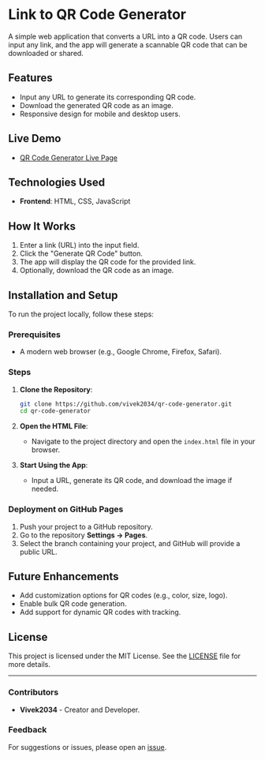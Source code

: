 # Link to QR Code Generator

A simple web application that converts a URL into a QR code. Users can input any link, and the app will generate a scannable QR code that can be downloaded or shared.

## Features
- Input any URL to generate its corresponding QR code.
- Download the generated QR code as an image.
- Responsive design for mobile and desktop users.

## Live Demo
- [QR Code Generator Live Page](https://vivek2034.github.io/Link-to-QR-Code/)

## Technologies Used
- **Frontend**: HTML, CSS, JavaScript

## How It Works
1. Enter a link (URL) into the input field.
2. Click the "Generate QR Code" button.
3. The app will display the QR code for the provided link.
4. Optionally, download the QR code as an image.

## Installation and Setup
To run the project locally, follow these steps:

### Prerequisites
- A modern web browser (e.g., Google Chrome, Firefox, Safari).

### Steps
1. **Clone the Repository**:
   ```bash
   git clone https://github.com/vivek2034/qr-code-generator.git
   cd qr-code-generator
   ```

2. **Open the HTML File**:
   - Navigate to the project directory and open the `index.html` file in your browser.

3. **Start Using the App**:
   - Input a URL, generate its QR code, and download the image if needed.

### Deployment on GitHub Pages
1. Push your project to a GitHub repository.
2. Go to the repository **Settings → Pages**.
3. Select the branch containing your project, and GitHub will provide a public URL.

## Future Enhancements
- Add customization options for QR codes (e.g., color, size, logo).
- Enable bulk QR code generation.
- Add support for dynamic QR codes with tracking.

## License
This project is licensed under the MIT License. See the [LICENSE](LICENSE) file for more details.

---

### Contributors
- **Vivek2034** - Creator and Developer.

### Feedback
For suggestions or issues, please open an [issue](https://github.com/your-username/qr-code-generator/issues).
